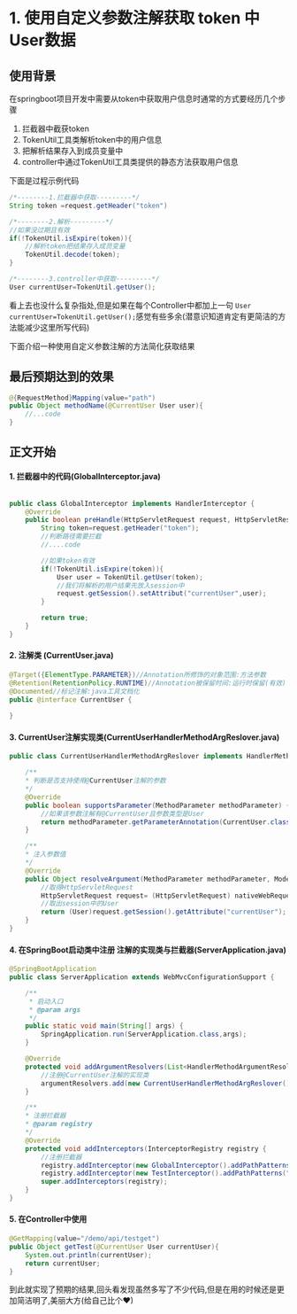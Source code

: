 # 1. 使用自定义参数注解获取 token 中User数据

## 使用背景
在springboot项目开发中需要从token中获取用户信息时通常的方式要经历几个步骤

1. 拦截器中截获token
2. TokenUtil工具类解析token中的用户信息
3. 把解析结果存入到成员变量中
4. controller中通过TokenUtil工具类提供的静态方法获取用户信息

下面是过程示例代码
```java
/*--------1.拦截器中获取---------*/
String token =request.getHeader("token")

/*--------2.解析---------*/
//如果没过期且有效
if(!TokenUtil.isExpire(token)){
    //解析token把结果存入成员变量
    TokenUtil.decode(token);
}

/*--------3.controller中获取---------*/
User currentUser=TokenUtil.getUser();
```

看上去也没什么复杂指处,但是如果在每个Controller中都加上一句
<code>User currentUser=TokenUtil.getUser();</code>感觉有些多余(潜意识知道肯定有更简洁的方法能减少这里所写代码)


下面介绍一种使用自定义参数注解的方法简化获取结果

## 最后预期达到的效果
```java
@{RequestMethod}Mapping(value="path")
public Object methodName(@CurrentUser User user){
    //...code
} 
```

## 正文开始

#### 1. 拦截器中的代码(GlobalInterceptor.java)
```java

public class GlobalInterceptor implements HandlerInterceptor {
    @Override
    public boolean preHandle(HttpServletRequest request, HttpServletResponse response, Object handler) throws Exception {
        String token=request.getHeader("token");
        //判断路径需要拦截
        //....code

        //如果token有效
        if(!TokenUtil.isExpire(token)){
            User user = TokenUtil.getUser(token);
            //我们将解析的用户结果先放入session中
            request.getSession().setAttribut("currentUser",user);
        }

        return true;
    }
}
```

#### 2. 注解类 (CurrentUser.java)

```java
@Target({ElementType.PARAMETER})//Annotation所修饰的对象范围:方法参数
@Retention(RetentionPolicy.RUNTIME)//Annotation被保留时间:运行时保留(有效)
@Documented//标记注解:java工具文档化
public @interface CurrentUser {
    
}
```

#### 3. CurrentUser注解实现类(CurrentUserHandlerMethodArgReslover.java)

```java
public class CurrentUserHandlerMethodArgReslover implements HandlerMethodArgumentResolver {

    /**
    * 判断是否支持使用@CurrentUser注解的参数
    */
    @Override
    public boolean supportsParameter(MethodParameter methodParameter) {
        //如果该参数注解有@CurrentUser且参数类型是User
        return methodParameter.getParameterAnnotation(CurrentUser.class) != null &&methodParameter.getParameterType() == User.class;
    }

    /**
    * 注入参数值
    */
    @Override
    public Object resolveArgument(MethodParameter methodParameter, ModelAndViewContainer modelAndViewContainer, NativeWebRequest nativeWebRequest, WebDataBinderFactory webDataBinderFactory) throws Exception {
        //取得HttpServletRequest
        HttpServletRequest request= (HttpServletRequest) nativeWebRequest.getNativeRequest();
        //取出session中的User
        return (User)request.getSession().getAttribute("currentUser");
    }
}
```

#### 4. 在SpringBoot启动类中注册 注解的实现类与拦截器(ServerApplication.java)

```java
@SpringBootApplication
public class ServerApplication extends WebMvcConfigurationSupport {

    /**
     * 启动入口
     * @param args
     */
    public static void main(String[] args) {
        SpringApplication.run(ServerApplication.class,args);
    }

    @Override
    protected void addArgumentResolvers(List<HandlerMethodArgumentResolver> argumentResolvers){
        //注册@CurrentUser注解的实现类
        argumentResolvers.add(new CurrentUserHandlerMethodArgReslover());
    }

    /**
    * 注册拦截器
    * @param registry
    */
    @Override
    protected void addInterceptors(InterceptorRegistry registry {
        //注册拦截器
        registry.addInterceptor(new GlobalInterceptor().addPathPatterns("/*/api/**");
        registry.addInterceptor(new TestInterceptor().addPathPatterns("/*/api/test/**");
        super.addInterceptors(registry);
    }
}
```

#### 5. 在Controller中使用

```java
@GetMapping(value="/demo/api/testget")
public Object getTest(@CurrentUser User currentUser){
    System.out.println(currentUser);
    return currentUser;
}
```

到此就实现了预期的结果,回头看发现虽然多写了不少代码,但是在用的时候还是更加简洁明了,美丽大方(给自己比个❤)